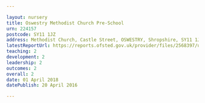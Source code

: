 ```yaml
---

layout: nursery
title: Oswestry Methodist Church Pre-School
urn: 224157
postcode: SY11 1JZ
address: Methodist Church, Castle Street, OSWESTRY, Shropshire, SY11 1JZ
latestReportUrl: https://reports.ofsted.gov.uk/provider/files/2568397/urn/224157.pdf
teaching: 2
development: 2
leadership: 2
outcomes: 2
overall: 2
date: 01 April 2018 
datePublish: 20 April 2016

---
```

